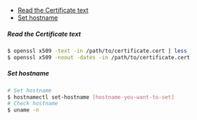 - [Read the Certificate text](https://github.com/fahmifahim/linux-daily/blob/master/linux.md#read-the-certificate-text)
- [Set hostname](https://github.com/fahmifahim/linux-daily/blob/master/linux.md#set-hostname)

##### Read the Certificate text
```bash
$ openssl x509 -text -in /path/to/certificate.cert | less
$ openssl x509 -noout -dates -in /path/to/certificate.cert 
```

##### Set hostname
```bash
# Set hostname
$ hostnamectl set-hostname [hostname-you-want-to-set]
# Check hostname
$ uname -n 
```
